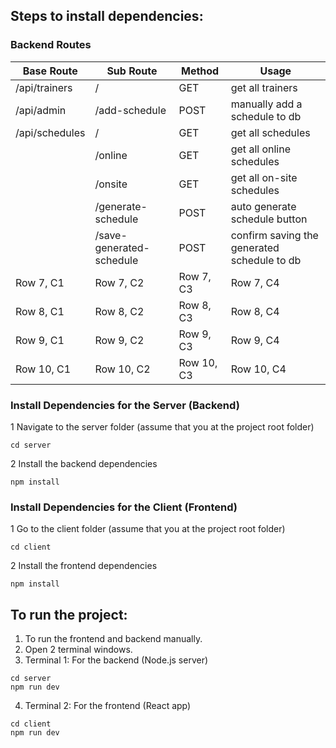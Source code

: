 ## Steps to install dependencies:

### Backend Routes

| Base Route     | Sub Route                | Method     | Usage                                       |
| -------------- | ------------------------ | ---------- | ------------------------------------------- |
| /api/trainers  | /                        | GET        | get all trainers                            |
| /api/admin     | /add-schedule            | POST       | manually add a schedule to db              |
| /api/schedules | /                        | GET        | get all schedules                           |
|                | /online                  | GET        | get all online schedules                    |
|                | /onsite                  | GET        | get all on-site schedules                   |
|                | /generate-schedule       | POST       | auto generate schedule button               |
|                | /save-generated-schedule | POST       | confirm saving the generated schedule to db |
| Row 7, C1      | Row 7, C2                | Row 7, C3  | Row 7, C4                                   |
| Row 8, C1      | Row 8, C2                | Row 8, C3  | Row 8, C4                                   |
| Row 9, C1      | Row 9, C2                | Row 9, C3  | Row 9, C4                                   |
| Row 10, C1     | Row 10, C2               | Row 10, C3 | Row 10, C4                                  |

### Install Dependencies for the Server (Backend)

1 Navigate to the server folder (assume that you at the project root folder)

```
cd server
```

2 Install the backend dependencies

```
npm install
```

### Install Dependencies for the Client (Frontend)

1 Go to the client folder (assume that you at the project root folder)

```
cd client
```

2 Install the frontend dependencies

```
npm install
```

## To run the project:

1. To run the frontend and backend manually.
2. Open 2 terminal windows.
3. Terminal 1: For the backend (Node.js server)

```
cd server
npm run dev
```

4. Terminal 2: For the frontend (React app)

```
cd client
npm run dev
```
